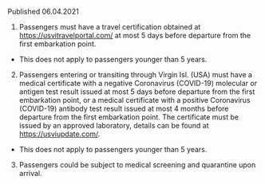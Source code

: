 Published 06.04.2021
1. Passengers must have a travel certification obtained at <a href="https://usvitravelportal.com/">https://usvitravelportal.com/</a> at most 5 days before departure from the first embarkation point.
- This does not apply to passengers younger than 5 years.
2. Passengers entering or transiting through Virgin Isl. (USA) must have a medical certificate with a negative Coronavirus (COVID-19) molecular or antigen test result issued at most 5 days before departure from the first embarkation point, or a medical certificate with a positive Coronavirus (COVID-19) antibody test result issued at most 4 months before departure from the first embarkation point. The certificate must be issued by an approved laboratory, details can be found at <a href="https://usviupdate.com/">https://usviupdate.com/</a>.
- This does not apply to passengers younger than 5 years.
3. Passengers could be subject to medical screening and quarantine upon arrival.

